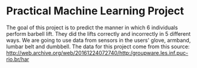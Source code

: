 # Practical Machine Learning Project

The goal of this project is to predict the manner in which 6 individuals perform barbell lift. 
They did the lifts correctly and incorrectly in 5 different ways.
We are going to use data from sensors in the users' glove, armband, lumbar belt and dumbbell. 
The data for this project come from this source:
http://web.archive.org/web/20161224072740/http:/groupware.les.inf.puc-rio.br/har
